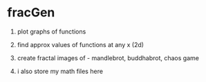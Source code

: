 # fracGen
1. plot graphs of functions
2. find approx values of functions at any x (2d)
3. create fractal images of - mandlebrot, buddhabrot, chaos game

4. i also store my math files here